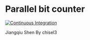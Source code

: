# Parallel bit counter
[![Continuous Integration](https://github.com/shenjiangqiu/parallel_bit_conter/actions/workflows/test.yml/badge.svg)](https://github.com/shenjiangqiu/parallel_bit_conter/actions/workflows/test.yml)

Jiangqiu Shen
By chisel3
